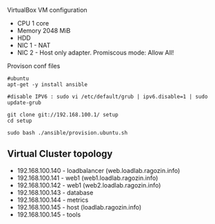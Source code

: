 ﻿
VirtualBox VM configuration

 - CPU 1 core
 - Memory 2048 MiB
 - HDD
 - NIC 1 - NAT
 - NIC 2 - Host only adapter. Promiscous mode: Allow All!

Provison conf files

    #ubuntu
    apt-get -y install ansible

    #disable IPV6 : sudo vi /etc/default/grub | ipv6.disable=1 | sudo update-grub

    git clone git://192.168.100.1/ setup
    cd setup

    sudo bash ./ansible/provision.ubuntu.sh


Virtual Cluster topology
------------------------
 
 - 192.168.100.140 - loadbalancer (web.loadlab.ragozin.info)
 - 192.168.100.141 - web1 (web1.loadlab.ragozin.info)
 - 192.168.100.142 - web1 (web2.loadlab.ragozin.info)
 - 192.168.100.143 - database
 - 192.168.100.144 - metrics
 - 192.168.100.145 - host (loadlab.ragozin.info)
 - 192.168.100.145 - tools